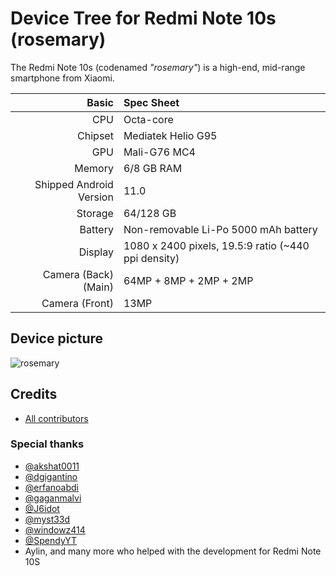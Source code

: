 # Device Tree for Redmi Note 10s (rosemary)

The Redmi Note 10s (codenamed _"rosemary"_) is a high-end, mid-range smartphone from Xiaomi.


| Basic                   | Spec Sheet                                                                                                                     |
| -----------------------:|:------------------------------------------------------------------------------------------------------------------------------ |
| CPU                     | Octa-core                                                                                                                      |
| Chipset                 | Mediatek Helio G95                                                                                                             |
| GPU                     | Mali-G76 MC4                                                                                                                   |
| Memory                  | 6/8 GB RAM                                                                                                                     |
| Shipped Android Version | 11.0                                                                                                                           |
| Storage                 | 64/128 GB                                                                                                                      |
| Battery                 | Non-removable Li-Po 5000 mAh battery                                                                                           |
| Display                 | 1080 x 2400 pixels, 19.5:9 ratio (~440 ppi density)                                                                            |
| Camera (Back)(Main)     | 64MP + 8MP + 2MP + 2MP                                                                                                         |
| Camera (Front)          | 13MP                                                                                                                           |

## Device picture
![rosemary](https://i01.appmifile.com/webfile/globalimg/Anna/rn10s_Blue.png)

## Credits

* [All contributors](https://github.com/windowz414/android_device_redmi_rosemary/graphs/contributors)

### Special thanks

* [@akshat0011](https://github.com/akshat0011)
* [@dgigantino](https://github.com/dgigantino)
* [@erfanoabdi](https://github.com/erfanoabdi)
* [@gaganmalvi](https://github.com/gaganmalvi)
* [@J6idot](https://github.com/J6idot)
* [@myst33d](https://github.com/notmyst33d)
* [@windowz414](https://github.com/windowz414)
* [@SpendyYT](https://github.com/SpendyYT)
* Aylin, and many more who helped with the development for Redmi Note 10S
